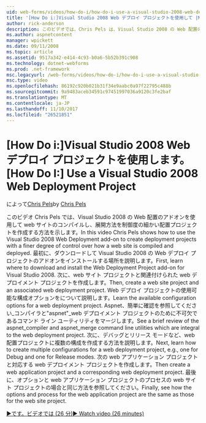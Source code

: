 ```yaml
---
uid: web-forms/videos/how-do-i/how-do-i-use-a-visual-studio-2008-web-deployment-project
title: '[How Do i:]Visual Studio 2008 Web デプロイ プロジェクトを使用して |Microsoft ドキュメント'
author: rick-anderson
description: このビデオでは、Chris Pels は、Visual Studio 2008 の Web 配置のアドオンを使用してをより細かく制御のデプロイ プロジェクトを作成する方法を示します.
ms.author: aspnetcontent
manager: wpickett
ms.date: 09/11/2008
ms.topic: article
ms.assetid: 9517a342-e414-4c93-b0a6-5b52b391c908
ms.technology: dotnet-webforms
ms.prod: .net-framework
msc.legacyurl: /web-forms/videos/how-do-i/how-do-i-use-a-visual-studio-2008-web-deployment-project
msc.type: video
ms.openlocfilehash: 86192c920b021b31f34e9aabc0a97f22795c488b
ms.sourcegitcommit: 9a9483aceb34591c97451997036a9120c3fe2baf
ms.translationtype: MT
ms.contentlocale: ja-JP
ms.lasthandoff: 11/10/2017
ms.locfileid: "26521851"
---
```

<a name="how-do-i-use-a-visual-studio-2008-web-deployment-project"></a><span data-ttu-id="d77be-103">[How Do i:]Visual Studio 2008 Web デプロイ プロジェクトを使用します。</span><span class="sxs-lookup"><span data-stu-id="d77be-103">[How Do I:] Use a Visual Studio 2008 Web Deployment Project</span></span>
====================
<span data-ttu-id="d77be-104">によって[Chris Pels](https://twitter.com/chrispels)</span><span class="sxs-lookup"><span data-stu-id="d77be-104">by [Chris Pels](https://twitter.com/chrispels)</span></span>

<span data-ttu-id="d77be-105">このビデオ Chris Pels では、Visual Studio 2008 の Web 配置のアドオンを使用して web サイトのコンパイルし、展開方法を制御度の細かい配置プロジェクトを作成する方法を示します。</span><span class="sxs-lookup"><span data-stu-id="d77be-105">In this video Chris Pels shows how to use the Visual Studio 2008 Web Deployment add-on to create deployment projects with a finer degree of control over how a web site is compiled and deployed.</span></span> <span data-ttu-id="d77be-106">最初に、ダウンロードして Visual Studio 2008 の Web デプロイ プロジェクトのアドオンをインストールする場所を説明します。</span><span class="sxs-lookup"><span data-stu-id="d77be-106">First, learn where to download and install the Web Deployment Project add-on for Visual Studio 2008.</span></span> <span data-ttu-id="d77be-107">次に、web サイト プロジェクトと関連付けられた web デプロイメント プロジェクトを作成します。</span><span class="sxs-lookup"><span data-stu-id="d77be-107">Then, create a web site project and an associated web deployment project.</span></span> <span data-ttu-id="d77be-108">Web デプロイ プロジェクトの使用可能な構成オプションをについて説明します。</span><span class="sxs-lookup"><span data-stu-id="d77be-108">Learn the available configuration options for a web deployment project.</span></span> <span data-ttu-id="d77be-109">Aspnet、簡単に確認を参照してください\_コンパイラと"aspnet"\_web デプロイメント プロジェクトのために不可欠であるコマンド ライン ユーティリティをマージします。</span><span class="sxs-lookup"><span data-stu-id="d77be-109">See a brief review of the aspnet\_compiler and aspnet\_merge command line utilities which are integral to the web deployment project.</span></span> <span data-ttu-id="d77be-110">次に、デバッグとリリース モードなど、web 配置プロジェクトに複数の構成を作成する方法を説明します。</span><span class="sxs-lookup"><span data-stu-id="d77be-110">Next, learn how to create multiple configurations for a web deployment project, e.g., one for Debug and one for Release modes.</span></span> <span data-ttu-id="d77be-111">次の web アプリケーション プロジェクトと対応する web デプロイメント プロジェクトを作成します。</span><span class="sxs-lookup"><span data-stu-id="d77be-111">Then create a web application project and a corresponding web deployment project.</span></span> <span data-ttu-id="d77be-112">最後に、オプションと web アプリケーション プロジェクトのプロセスの web サイト プロジェクトの場合と同じ方法を参照してください。</span><span class="sxs-lookup"><span data-stu-id="d77be-112">Finally, see how the options and process for the web application project are the same as those for the web site project.</span></span>

[<span data-ttu-id="d77be-113">&#9654;です。ビデオでは (26 分)</span><span class="sxs-lookup"><span data-stu-id="d77be-113">&#9654; Watch video (26 minutes)</span></span>](https://channel9.msdn.com/Blogs/ASP-NET-Site-Videos/how-do-i-use-a-visual-studio-2008-web-deployment-project)
